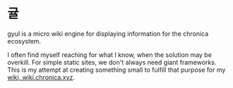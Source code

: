 # 귤

gyul is a micro wiki engine for displaying information for the chronica ecosystem.

I often find myself reaching for what I know, when the solution may be overkill. For simple static sites, we don't always need giant frameworks. This is my attempt at creating something small to fulfill that purpose for my [wiki, wiki.chronica.xyz](https://wiki.chronica.xyz).

